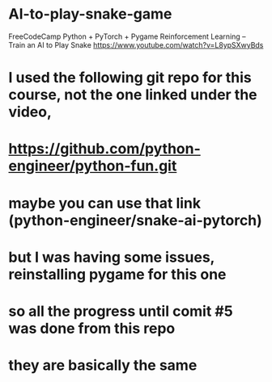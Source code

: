 # AI-to-play-snake-game



FreeCodeCamp Python + PyTorch + Pygame Reinforcement Learning – Train an AI to Play Snake
https://www.youtube.com/watch?v=L8ypSXwyBds


# I used the following git repo for this course, not the one linked under the video, 
# https://github.com/python-engineer/python-fun.git
# maybe you can use that link (python-engineer/snake-ai-pytorch)
# but I was having some issues, reinstalling pygame for this one
# so all the progress until comit #5 was done from this repo
# they are basically the same